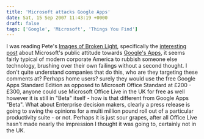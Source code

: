 ```yaml
---
title: 'Microsoft attacks Google Apps'
date: Sat, 15 Sep 2007 11:43:19 +0000
draft: false
tags: ['Google', 'Microsoft', 'Things You Find']
---
```


I was reading Pete's [Images of Broken Light](http://www.robotii.co.uk/), specifically the [interesting post](http://www.robotii.co.uk/archives/2007/09/12/microsoft-attacks-google-apps/) about Microsoft's public attitude towards [Google's Apps](https://www.google.com/a/), it seems fairly typical of modern corporate America to rubbish someone else technology, brushing over their own failings without a second thought. I don't quite understand companies that do this, who are they targeting these comments at? Perhaps home users? surely they would use the free Google Apps Standard Edition as opposed to Microsoft Office Standard at £200 - £300, anyone could use Microsoft Office Live in the UK for free as well however it is still in "Beta" itself - how is that different from Google Apps "Beta". What about Enterprise decision makers, clearly a press release is going to swing the opinions for a multi million pound roll out of a particular productivity suite - or not. Perhaps it is just sour grapes, after all Office Live hasn't made nearly the impression I thought it was going to, certainly not in the UK.